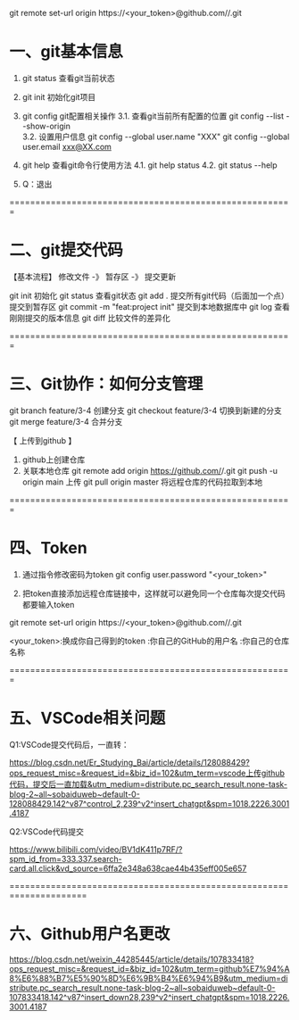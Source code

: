 

git remote set-url origin  https://<your_token>@github.com/<USERNAME>/<REPO>.git



# 一、git基本信息
1. git status       查看git当前状态

2. git init         初始化git项目

3. git config       git配置相关操作
    3.1. 查看git当前所有配置的位置
         git config --list --show-origin      
    3.2. 设置用户信息
        git config --global user.name "XXX"
        git config --global user.email xxx@XX.com

4. git help  查看git命令行使用方法
    4.1. git help status
    4.2. git status --help

5. Q：退出

=======================================================

    
# 二、git提交代码

【基本流程】 修改文件 -》 暂存区 -》 提交更新

git init 初始化
git status 查看git状态
git add .   提交所有git代码（后面加一个点）  提交到暂存区
git commit -m "feat:project init"   提交到本地数据库中
git log 查看刚刚提交的版本信息
git diff 比较文件的差异化

=======================================================

# 三、Git协作：如何分支管理

git branch feature/3-4       创建分支
git checkout feature/3-4     切换到新建的分支
git merge feature/3-4        合并分支

【 上传到github 】
1. github上创建仓库
2. 关联本地仓库
    git remote add origin https://github.com/<USERNAME>/<REPO>.git
    git push -u origin main    上传
    git pull origin master     将远程仓库的代码拉取到本地


=======================================================

# 四、Token

1. 通过指令修改密码为token
git config user.password "<your_token>"

2. 把token直接添加远程仓库链接中，这样就可以避免同一个仓库每次提交代码都要输入token

git remote set-url origin  https://<your_token>@github.com/<USERNAME>/<REPO>.git

<your_token>:换成你自己得到的token
<USERNAME>:你自己的GitHub的用户名
<REPO>:你自己的仓库名称

=======================================================

# 五、VSCode相关问题

Q1:VSCode提交代码后，一直转：

https://blog.csdn.net/Er_Studying_Bai/article/details/128088429?ops_request_misc=&request_id=&biz_id=102&utm_term=vscode上传github代码，提交后一直加载&utm_medium=distribute.pc_search_result.none-task-blog-2~all~sobaiduweb~default-0-128088429.142^v87^control_2,239^v2^insert_chatgpt&spm=1018.2226.3001.4187


Q2:VSCode代码提交

https://www.bilibili.com/video/BV1dK411p7RF/?spm_id_from=333.337.search-card.all.click&vd_source=6ffa2e348a638cae44b435eff005e657

=====================================================================

# 六、Github用户名更改

https://blog.csdn.net/weixin_44285445/article/details/107833418?ops_request_misc=&request_id=&biz_id=102&utm_term=github%E7%94%A8%E6%88%B7%E5%90%8D%E6%9B%B4%E6%94%B9&utm_medium=distribute.pc_search_result.none-task-blog-2~all~sobaiduweb~default-0-107833418.142^v87^insert_down28,239^v2^insert_chatgpt&spm=1018.2226.3001.4187
